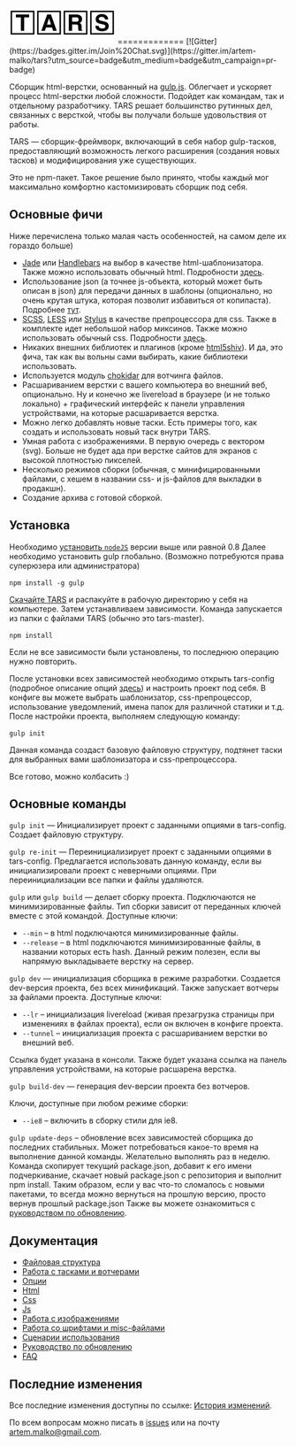 <img height="67" width="192" src="https://raw.githubusercontent.com/artem-malko/artwork/master/tars/logo.png">
=============
[![Gitter](https://badges.gitter.im/Join%20Chat.svg)](https://gitter.im/artem-malko/tars?utm_source=badge&utm_medium=badge&utm_campaign=pr-badge)

Сборщик html-верстки, основанный на <a href="http://gulpjs.com/" target="_blank">gulp.js</a>. Облегчает и ускоряет процесс html-верстки любой сложности. Подойдет как командам, так и отдельному разработчику. TARS решает большинство рутинных дел, связанных с версткой, чтобы вы получали больше удовольствия от работы.

TARS — сборщик-фреймворк, включающий в себя набор gulp-тасков, предоставляющий возможность легкого расширения (создания новых тасков) и модифицирования уже существующих.

Это не npm-пакет. Такое решение было принято, чтобы каждый мог максимально комфортно кастомизировать сборщик под себя.

Основные фичи
-------------

Ниже перечислена только малая часть особенностей, на самом деле их гораздо больше)

* <a href="http://jade-lang.com/" target="_blank">Jade</a> или <a href="http://handlebarsjs.com/" target="_blank">Handlebars</a> на выбор в качестве html-шаблонизатора. Также можно использовать обычный html. Подробности <a href="tars/blob/master/docs/html-processing.md">здесь</a>.
* Использование json (а точнее js-объекта, который может быть описан в json) для передачи данных в шаблоны (опционально, но очень крутая штука, которая позволит избавиться от копипаста). Подробнее <a href="tars/blob/master/docs/html-processing.md#%D0%A0%D0%B0%D0%B1%D0%BE%D1%82%D0%B0-%D1%81-%D0%BC%D0%BE%D0%B4%D1%83%D0%BB%D1%8F%D0%BC%D0%B8-%D0%B8-%D0%B4%D0%B0%D0%BD%D0%BD%D1%8B%D0%BC%D0%B8-%D0%B2-handlebars">тут</a>.
* <a href="http://sass-lang.com/" target="_blank">SCSS</a>, <a href="http://www.lesscss.ru/" target="_blank">LESS</a> или <a href="http://learnboost.github.io/stylus/" target="_blank">Stylus</a> в качестве препроцессора для css. Также в комплекте идет небольшой набор миксинов. Также можно использовать обычный css. Подробности <a href="tars/blob/master/docs/css-processing.md">здесь</a>.
* Никаких внешних библиотек и плагинов (кроме <a href="https://ru.wikipedia.org/wiki/Html5_Shiv" target="_blank">html5shiv</a>). И да, это фича, так как вы вольны сами выбирать, какие библиотеки использовать.
* Используется модуль <a href="https://github.com/paulmillr/chokidar" target="_blank">chokidar</a> для вотчинга файлов.
* Расшариванием верстки с вашего компьютера во внешний веб, опционально. Ну и конечно же livereload в браузере (и не только локально) + графический интерфейс к панели управления устройствами, на которые расшаривается верстка.
* Можно легко добавлять новые таски. Есть примеры того, как создать и использовать новый таск внутри TARS.
* Умная работа с изображениями. В первую очередь с вектором (svg). Больше не будет ада при верстке сайтов для экранов с высокой плотностью пикселей.
* Несколько режимов сборки (обычная, с минифицированными файлами, с хешем в названии css- и js-файлов для выкладки в продакшн).
* Создание архива с готовой сборкой.

Установка
----------

Необходимо <a href="http://nodejs.org/" target="_blank">установить `nodeJS`</a> версии выше или равной 0.8
Далее необходимо установить gulp глобально. (Возможно потребуются права суперюзера или администратора)

```shell
npm install -g gulp
```

<a href="tars/archive/master.zip">Скачайте TARS</a> и распакуйте в рабочую директорию у себя на компьютере.
Затем устанавливаем зависимости. Команда запускается из папки с файлами TARS (обычно это tars-master).

```shell
npm install
```

Если не все зависимости были установлены, то последнюю операцию нужно повторить.

После установки всех зависимостей необходимо открыть tars-config (подробное описание опций <a href="tars/blob/master/docs/options.md">здесь</a>) и настроить проект под себя. В конфиге вы можете выбрать шаблонизатор, css-препроцессор, использование уведомлений, имена папок для различной статики и т.д.
После настройки проекта, выполняем следующую команду:    

```shell
gulp init
```

Данная команда создаст базовую файловую структуру, подтянет таски для выбранных вами шаблонизатора и css-препроцессора.

Все готово, можно колбасить :)

Основные команды
----------------

`gulp init` — Инициализирует проект с заданными опциями в tars-config. Создает файловую структуру.

`gulp re-init` — Переинициализирует проект с заданными опциями в tars-config. Предлагается использовать данную команду, если вы инициализировали проект с неверными опциями. При переинициализации все папки и файлы удаляются.

`gulp` или `gulp build` — делает сборку проекта. Подключаются не минимизированные файлы. Тип сборки зависит от переданных ключей вместе с этой командой. Доступные ключи:

* `--min` – в html подключаются минимизированные файлы.
* `--release` – в html подключаются минимизированные файлы, в названии которых есть hash. Данный режим полезен, если вы напрямую выкладываете верстку на сервер. 

`gulp dev` — инициализация сборщика в режиме разработки. Создается dev-версия проекта, без всех минификаций. Также запускает вотчеры за файлами проекта. Доступные ключи:

* `--lr` – инициализация livereload (живая презагрузка страницы при изменениях в файлах проекта), если он включен в конфиге проекта.
* `--tunnel` – инициализация проекта с расшариванием верстки во внешний веб.

Ссылка будет указана в консоли. Также будет указана ссылка на панель управления устройствами, на которые расшарена верстка.

`gulp build-dev` — генерация dev-версии проекта без вотчеров.

Ключи, доступные при любом режиме сборки:
* `--ie8` – включить в сборку стили для ie8.

`gulp update-deps` – обновление всех зависимостей сборщика до последних стабильных. Может потребоваться какое-то время на выполнение данной команды. Желательно выполнять раз в неделю. Команда скопирует текущий package.json, добавит к его имени подчеркивание, скачает новый package.json с репозитория и выполнит npm install. Таким образом, если у вас что-то сломалось с новыми пакетами, то всегда можно вернуться на прошлую версию, просто вернув прошлый package.json
Также вы можете ознакомиться с <a href="tars/blob/master/docs/update-guide.md" target="_blank">руководством по обновлению</a>.

Документация
------------
* <a href="tars/blob/master/docs/file-structure.md">Файловая структура</a>
* <a href="tars/blob/master/docs/tasks-workflow.md">Работа с тасками и вотчерами</a>
* <a href="tars/blob/master/docs/options.md">Опции</a>
* <a href="tars/blob/master/docs/html-processing.md">Html</a>
* <a href="tars/blob/master/docs/css-processing.md">Css</a>
* <a href="tars/blob/master/docs/js-processing.md">Js</a>
* <a href="tars/blob/master/docs/images-processing.md">Работа с изображениями</a>
* <a href="tars/blob/master/docs/fonts-and-misc.md">Работа со шрифтами и misc-файлами</a>
* <a href="tars/blob/master/docs/scenarios.md">Сценарии использования</a>
* <a href="tars/blob/master/docs/update-guide.md">Руководство по обновлению</a>
* <a href="tars/blob/master/docs/faq.md">FAQ</a>

Последние изменения
-------------------
Все последние изменения доступны по ссылке: <a href="tars/blob/master/docs/changelog.md">История изменений</a>.

По всем вопросам можно писать в <a href="https://github.com/artem-malko/tars/issues/new">issues</a> или на почту artem.malko@gmail.com.
